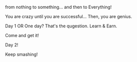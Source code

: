 from nothing to something... and then to Everything!


You are crazy until you are successful... Then, you are genius.

Day 1 OR One day? That's the qugestion.
Learn & Earn.

Come and get it!

Day 2!

Keep smashing!